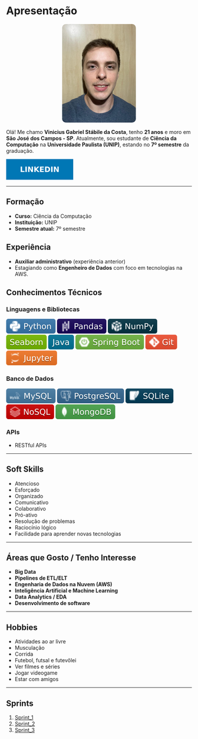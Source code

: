 #  Apresentação
<p align="center">
  <img src="./img/FotoPerfil.jpeg" alt="Foto de Vinicius Gabriel Stábile da Costa" width="200" style="border-radius: 10px;">
</p>

Olá! Me chamo **Vinicius Gabriel Stábile da Costa**, tenho **21 anos** e moro em **São José dos Campos - SP**. Atualmente, sou estudante de **Ciência da Computação** na **Universidade Paulista (UNIP)**, estando no **7º semestre** da graduação.

<p align="left">
  <a href="https://www.linkedin.com/in/vinicius-stabile-63283623b" target="_blank">
    <img src="./img/LINKEDIN.svg" alt="LinkedIn Badge"/>
  </a>
</p>

---

##  Formação
- **Curso:** Ciência da Computação  
- **Instituição:** UNIP  
- **Semestre atual:** 7º semestre

##  Experiência
- **Auxiliar administrativo** (experiência anterior)  
- Estagiando como **Engenheiro de Dados** com foco em tecnologias na AWS.

##  Conhecimentos Técnicos

###  Linguagens e Bibliotecas
![Python](./img/PYTHON.svg)
![Pandas](./img/PANDAS.svg)
![NumPy](./img/NUMPY.svg)
![Seaborn](./img/SEABORN.svg)
![Java](./img/JAVA.svg)
![Spring Boot](./img/SPRING.svg)
![Git](./img/GIT.svg)
![Jupyter](./img/JUPYTER.svg)

###  Banco de Dados
![MySQL](./img/MYSQL.svg)
![PostgreSQL](./img/POSTGRESQL.svg)
![SQLite](./img/SQLITE.svg)
![NoSQL](./img/NOSQL.svg)
![MongoDB](./img/MONGODB.svg)

###  APIs
- RESTful APIs

---

##  Soft Skills
- Atencioso  
- Esforçado  
- Organizado  
- Comunicativo  
- Colaborativo  
- Pró-ativo  
- Resolução de problemas  
- Raciocínio lógico  
- Facilidade para aprender novas tecnologias

---

##  Áreas que Gosto / Tenho Interesse

- **Big Data**  
- **Pipelines de ETL/ELT**  
- **Engenharia de Dados na Nuvem (AWS)**  
- **Inteligência Artificial e Machine Learning**  
- **Data Analytics / EDA**  
- **Desenvolvimento de software**

---

##  Hobbies
- Atividades ao ar livre  
- Musculação  
- Corrida  
- Futebol, futsal e futevôlei  
- Ver filmes e séries  
- Jogar videogame  
- Estar com amigos

---

##  Sprints
1. [Sprint_1](Sprint_1/)
2. [Sprint_2](Sprint_2/)
3. [Sprint_3](Sprint_3/)